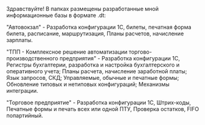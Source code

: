 Здравствуйте!
В папках размещены разработанные мной информационные базы в формате .dt:

"Автовокзал" - Разработка конфигурации 1С, билеты, печатная форма билета, расписание, маршрутизация, Планы расчетов, начисление зарплаты.

"ТПП - Комплексное решение автоматизации торгово-производственного предприятия" - Разработка конфигурации 1С, Регистры бухгалтерии, разработка и настройка бухгалтерского и оперативного учета; Планы расчета, начисление заработной платы; Язык запросов, СКД; Управляемые, обычные и печатные формы; Обновление типовых и нетиповых конфигураций; Механизмы интеграции.

"Торговое предприятие" - Разработка конфигурации 1С, Штрих-коды, Печатные формы и печать всех или одной ПТУ, Проверка остатков, FIFO попартийный.
